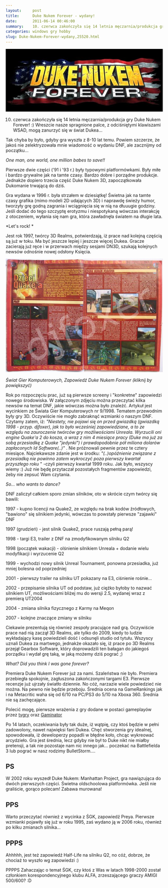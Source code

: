 ```yaml
---
layout:     post
title:      Duke Nukem Forever - wydany!
date:       2011-06-14 00:46:00
summary:    10. czerwca zakończyła się 14 letnia męczarnia/produkcja gry Duke Nukem Forever!  — ) Wreszcie nasze spragnione palce, z odciśniętymi klawiszami WSAD, mogą zanurzyć się w świat Dukea... Tak chyba by było,  gdyby gra wyszła z 8-10 lat temu. Powiem szczerze, że jakoś nie zelektryzowała mnie wiadomość o wydaniu DNF, ale zacznijmy od początku...One man, one world, one million babes to save!!Pierwsze dwi...
categories: windows gry hobby
slug: Duke-Nukem-Forever-wydany,25520.html
---
```





![desk](https://raw.githubusercontent.com/djfoxer/djfoxer.github.io/master/_img/2011-6-14-_184_/g_-_608x405_-_-_25520x20110613185325_2.jpg)
 


10. czerwca zakończyła się 14 letnia męczarnia/produkcja gry Duke Nukem Forever! :) Wreszcie nasze spragnione palce, z odciśniętymi klawiszami WSAD, mogą zanurzyć się w świat Dukea... 

Tak chyba by było,  gdyby gra wyszła z 8-10 lat temu. Powiem szczerze, że jakoś nie zelektryzowała mnie wiadomość o wydaniu DNF, ale zacznijmy od początku...


 *One man, one world, one million babes to save!!* 

Pierwsze dwie części ('91 i '93 r.) były typowymi platformówkami. Były miłe i bardzo grywalne jak na tamte czasy. Bardzo dobre i porządne produkcje. Jednakże dopiero trzecia część Duke Nukem 3D, zapoczątkowała Dukomanie trwającą do dziś. 

Gra wydana w 1996 r. była strzałem w dziesiątkę! Świetna jak na tamte czasy grafika (mimo modeli 2D udających 3D) i naprawdę świeży humor, tworzyły grę godną zagrania i wciągnięcia się w nią na dłuuugie godziny. Jeśli dodać do tego szczyptę erotyzmu i niespotykaną wówczas interakcję z otoczeniem, wyłania się nam gra, która zawładnęła światem na długie lata.


 *Let's rock! * 

Jest rok 1997, twórcy 3D Realms, potwierdzają, iż prace nad kolejną częścią są już w toku. Ma być jeszcze lepiej i jeszcze więcej Dukea. Gracze zacierają już ręce i w przerwach między sesjami DN3D, szukają kolejnych newsów odnośnie nowej odsłony Księcia.


![desk](https://raw.githubusercontent.com/djfoxer/djfoxer.github.io/master/_img/2011-6-14-_184_/g_-_608x405_-_-_25520x20110613191812_1.jpg)
 
 *Świat Gier Komputerowych, Zapowiedź Duke Nukem Forever (kliknij by powiększyć)* 

Rok po rozpoczęciu prac, już są pierwsze screeny i "konkretne" zapowiedzi nowego środowiska. 
W załączonym zdjęciu można przeczytać kilka newsów na temat DNF, jakie wówczas można było znaleźć. Artykuł jest wycinkiem ze Świata Gier Komputerowych nr 9/1998. Tematem przewodnim były gry 3D. Oczywiście nie mogło zabraknąć wzmianki o naszym DNF. 
Czytamy zatem, iż:  *"Niestety, nie pojawi się on przed gwiazdką (gwiazdką 1998 - przyp. djfoxer), jak to było wcześniej zapowiedziane, a to ze względu na zauroczenie twórców gry możliwościami Unreala. Wyrzucili oni engine Quake'a 2 do kosza, a wraz z nim 4 miesiące pracy (Duke ma już za sobą przesiadkę z Quake "jedynki") i prawdopodobnie pół miliona dolarów zapłaconych Id Software(..)"* . Nie próżnowali pewnie przez te cztery miesiące. 
Najciekawsze zdanie jest w środku:  *"(..)opóźnienie związane z przesiadką nie powinno zatem wykroczyć poza pierwszy kwartał przyszłego roku* " -czyli pierwszy kwartał 1999 roku. Jak było, wszyscy wiemy :) Już nie będę przytaczał pozostałych fragmentów zapowiedzi, żeby nie zepsuć Wam czytania. 


 *So... who wants to dance?* 

DNF zaliczył całkiem sporo zmian silników, oto w skrócie czym twórcy się bawili:

1997 - kupno licencji na Quake2, ze względu na brak kodów źródłowych, "bawiono" się silnikiem jedynki, wówczas to powstały pierwsze "zajawki" DNF

1997 (grudzień) - jest silnik Quake2, prace ruszają pełną parą!

1998 - targi E3, trailer z DNF na zmodyfikowanym silniku Q2

1998 (początek wakacji) - olśnienie silnikiem Unreala + dodanie wielu modyfikacji i wyrzucenie Q2 

1999 - wychodzi nowy silnik Unreal Tournament, ponowna przesiadka, już mniej bolesna od poprzedniej

2001 - pierwszy trailer na silniku UT pokazany na E3, ciśnienie rośnie...

2002 - przepisanie silnika UT od podstaw, już ciężko byłoby to nazwać silnikiem UT, możliwościami bliżej mu do wersji 2.5, wydanej wraz z premierą UT2004

2004 - zmiana silnika fizycznego z Karmy na Meqon 

2007 - kolejne znaczące zmiany w silniku


Ciekawie prezentują się również zespoły pracujące nad grą. Oczywiście prace nad nią zaczął 3D Realms, ale tylko do 2009, kiedy to ludzie wykładający kasę powiedzieli dość i odsunęli studio od tytułu. Wszyscy uznali Dukea za martwego, jednakże okazało się, iż prace po 3D Realms przejął Gearbox Software, który doprowadzili ten bałagan do jakiegoś porządku i wydał grę taką, w jaką możemy dziś pograć ;)

 *What? Did you think I was gone forever?* 

Premiera Duke Nukem Forever już za nami. Szaleństwa nie było. Premiera przebiegła spokojnie, zagłuszona zakończonymi targami E3. Pierwsze recenzje już ujrzały światło dziennie. No cóż, narzazie wiele powiedzieć nie można. Na pewno nie będzie przeboju. Średnia ocena na GameRankings jak i na Metacritic waha się od 6/10 na PC/PS3 do 5/10 na Xboxa 360. Średnia nie są zachęcające. 

Polecić mogę, pierwsze wrażenia z gry dodane w postaci gameplayów przez [tvgry](http://tvgry.pl/?ID=1745) oraz [Gaminator](http://www.gaminator.tv/video/19977,Duke-Nukem-Forever-pierwsze-wra%C5%BCenia.html)

Po 14 latach, oczekiwania były tak duże, iż wątpię, czy ktoś będzie w pełni zadowolony, nawet najwięksi fani Dukea. Chęć stworzenia gry idealnej, spowodowała, iż deweloperzy popadli w błędne koło, chcąc wykreować arcydzieło. 
Gra jest średnia, lecz gdyby nie był to Duke nikt nie miałby pretensji, a tak nie pozostaje nam nic innego jak... poczekać na Battlefielda 3 lub pograć w nasz rodzimy BulletStorm....




## PS


W 2002 roku wyszedł Duke Nukem: Manhattan Project, gra nawiązująca do dwóch pierwszych części. Świetna oldschoolowa  platformówka. Jeśli nie graliście, gorąco polecam! Zabawa murowana!


## PPS


Warto przeczytać również z wycinka z ŚGK, zapowiedź Preya. Pierwsze wzmianki pojawiły się już w roku 1995, zaś wydano ją w 2006 roku, również po kilku zmianach silnika...


## PPPS


Ahhhhh, jest też zapowiedź Half-Life na silniku Q2, no cóż, dobrze, że chociaż to wyszło wg zapowiedzi :)

PPPPS
Zahaczając o temat ŚGK, czy ktoś z Was w latach 1998-2000 został członkiem korespondencyjnego klubu ALFA, zrzeszającego graczy AMIGI 500/600? :D


